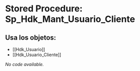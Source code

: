 # Stored Procedure: Sp_Hdk_Mant_Usuario_Cliente

## Usa los objetos:
- [[Hdk_Usuario]]
- [[Hdk_Usuario_Cliente]]

*No code available.*
